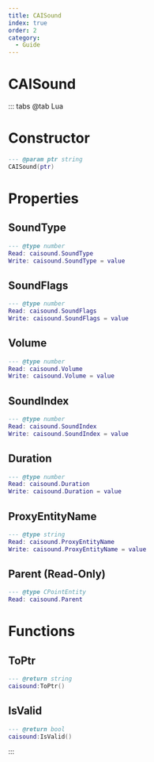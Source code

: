 ```yaml
---
title: CAISound
index: true
order: 2
category:
  - Guide
---
```


# CAISound

::: tabs
@tab Lua
# Constructor
```lua
--- @param ptr string
CAISound(ptr)
```
# Properties
## SoundType 
```lua
--- @type number
Read: caisound.SoundType
Write: caisound.SoundType = value
```
## SoundFlags 
```lua
--- @type number
Read: caisound.SoundFlags
Write: caisound.SoundFlags = value
```
## Volume 
```lua
--- @type number
Read: caisound.Volume
Write: caisound.Volume = value
```
## SoundIndex 
```lua
--- @type number
Read: caisound.SoundIndex
Write: caisound.SoundIndex = value
```
## Duration 
```lua
--- @type number
Read: caisound.Duration
Write: caisound.Duration = value
```
## ProxyEntityName 
```lua
--- @type string
Read: caisound.ProxyEntityName
Write: caisound.ProxyEntityName = value
```
## Parent (Read-Only)
```lua
--- @type CPointEntity
Read: caisound.Parent
```
# Functions
## ToPtr
```lua
--- @return string
caisound:ToPtr()
```
## IsValid
```lua
--- @return bool
caisound:IsValid()
```

:::